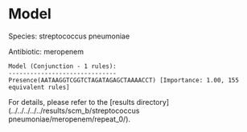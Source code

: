 
# Model

Species: streptococcus pneumoniae

Antibiotic: meropenem

```
Model (Conjunction - 1 rules):
------------------------------
Presence(AATAAGGTCGGTCTAGATAGAGCTAAAACCT) [Importance: 1.00, 155 equivalent rules]

```

For details, please refer to the [results directory](../../../../../results/scm_b/streptococcus pneumoniae/meropenem/repeat_0/).


